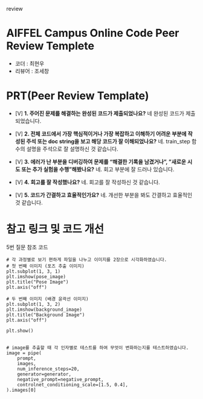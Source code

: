 review
# AIFFEL Campus Online Code Peer Review Templete
- 코더 : 최현우
- 리뷰어 : 조세창


# PRT(Peer Review Template)
- [V]  **1. 주어진 문제를 해결하는 완성된 코드가 제출되었나요?**
  네 완성된 코드가 제출되었습니다.
  
- [V]  **2. 전체 코드에서 가장 핵심적이거나 가장 복잡하고 이해하기 어려운 부분에 작성된 주석 또는 doc string을 보고 해당 코드가 잘 이해되었나요?**
  네. train_step 함수의 설명을 주석으로 잘 설명하신 것 같습니다.
        
- [V]  **3. 에러가 난 부분을 디버깅하여 문제를 “해결한 기록을 남겼거나”, ”새로운 시도 또는 추가 실험을 수행”해봤나요?**
  네. 회고 부분에 잘 드러나 있습니다.

- [V]  **4. 회고를 잘 작성했나요?**
  네. 회고를 잘 작성하신 것 같습니다.

- [V]  **5. 코드가 간결하고 효율적인가요?**
    네. 개선한 부분을 봐도 간결하고 효율적인 것 같습니다.

# 참고 링크 및 코드 개선

5번 질문 참조 코드
```
# 각 과정별로 보기 편하게 파일을 나누고 이미지를 2장으로 시각화하였습니다.
# 첫 번째 이미지 (포즈 추출 이미지)
plt.subplot(1, 3, 1)
plt.imshow(pose_image)
plt.title("Pose Image")
plt.axis("off")

# 두 번째 이미지 (배경 윤곽선 이미지)
plt.subplot(1, 3, 2)
plt.imshow(background_image)
plt.title("Background Image")
plt.axis("off")

plt.show()


```
```
# image를 추출할 때 각 인자별로 테스트를 하여 무엇이 변화하는지를 테스트하였습니다.
image = pipe(
    prompt,
    images,
    num_inference_steps=20,
    generator=generator,
    negative_prompt=negative_prompt,
    controlnet_conditioning_scale=[1.5, 0.4],
).images[0]


```

